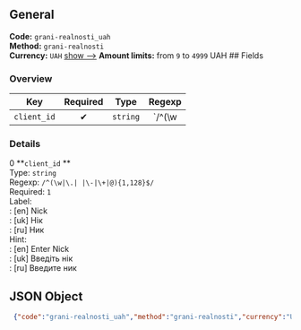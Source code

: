 ## General 
**Code:** `grani-realnosti_uah`  
**Method:** `grani-realnosti`  
**Currency:** `UAH` [show -->]() 
**Amount limits:** from `9`  to `4999`  UAH ## Fields 
### Overview 
|Key|Required|Type|Regexp| 
|:---:|:---:|:---:|:---:| 
|`client_id` |✔ |`string` |`/^(\w|\.| |\-|\+|@){1,128}$/` | 
 
### Details 
0 **`client_id` **  
Type: `string`  
Regexp: `/^(\w|\.| |\-|\+|@){1,128}$/`  
Required: `1`  
Label:  
: [en] Nick  
: [uk] Нік  
: [ru] Ник  
Hint:  
: [en] Enter Nick  
: [uk] Введіть нік  
: [ru] Введите ник  
## JSON Object 
```json
 {"code":"grani-realnosti_uah","method":"grani-realnosti","currency":"UAH","fields":[{"key":"client_id","type":"string","label":{"en":"Nick","uk":"\u041d\u0456\u043a","ru":"\u041d\u0438\u043a"},"regexp":"\/^(\\w|\\.| |\\-|\\+|@){1,128}$\/","required":true,"position":1,"hint":{"en":"Enter Nick","uk":"\u0412\u0432\u0435\u0434\u0456\u0442\u044c \u043d\u0456\u043a","ru":"\u0412\u0432\u0435\u0434\u0438\u0442\u0435 \u043d\u0438\u043a"},"example":"tyuiopq"}],"amount_min":9,"amount_max":4999}```  
